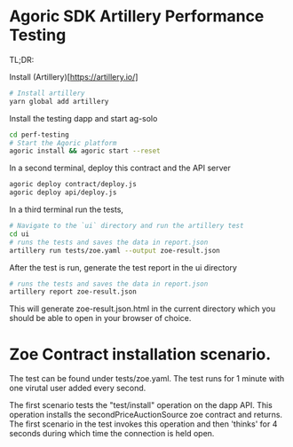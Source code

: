 # Agoric SDK Artillery Performance Testing

TL;DR:

Install (Artillery)[https://artillery.io/]

```sh
# Install artillery
yarn global add artillery
```

Install the testing dapp and start ag-solo

```sh
cd perf-testing
# Start the Agoric platform
agoric install && agoric start --reset
```

In a second terminal, deploy this contract and the API server

```sh
agoric deploy contract/deploy.js
agoric deploy api/deploy.js
```

In a third terminal run the tests,

```sh
# Navigate to the `ui` directory and run the artillery test
cd ui
# runs the tests and saves the data in report.json
artillery run tests/zoe.yaml --output zoe-result.json
```

After the test is run, generate the test report in the ui directory

```sh
# runs the tests and saves the data in report.json
artillery report zoe-result.json
```

This will generate zoe-result.json.html in the current directory which you
should be able to open in your browser of choice.

# Zoe Contract installation scenario.

The test can be found under tests/zoe.yaml. The test runs for 1 minute
with one virutal user added every second.

The first scenario tests the "test/install" operation on the dapp API.
This operation installs the secondPriceAuctionSource zoe contract and
returns. The first scenario in the test invokes this operation and then
'thinks' for 4 seconds during which time the connection is held open.

